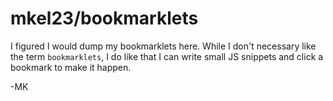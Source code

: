 # mkel23/bookmarklets
I figured I would dump my bookmarklets here. While I don't necessary like the term `bookmarklets`, I do like that I can write small JS snippets and click a bookmark to make it happen.

-MK
